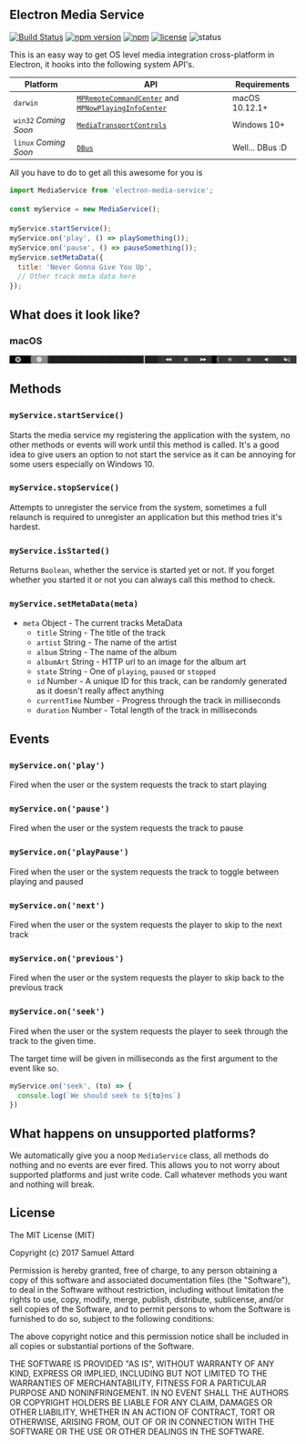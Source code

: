 Electron Media Service
---------------------------

[![Build Status](https://travis-ci.org/MarshallOfSound/electron-media-service.svg?branch=master)](https://travis-ci.org/MarshallOfSound/electron-media-service)
[![npm version](https://badge.fury.io/js/electron-media-service.svg)](https://www.npmjs.com/package/electron-media-service)
[![npm](https://img.shields.io/npm/dt/electron-media-service.svg?maxAge=2592000)](https://www.npmjs.com/package/electron-media-service)
[![license](https://img.shields.io/github/license/MarshallOfSound/electron-media-service.svg?maxAge=2592000)](https://github.com/GPMDP/electron-devtools-installer/blob/master/LICENSE)
![status](https://img.shields.io/badge/Status-%20Ready%20for%20Awesome-red.svg)

This is an easy way to get OS level media integration cross-platform in Electron, it hooks
into the following system API's.

| Platform | API | Requirements |
|----------|-----|--------------|
| `darwin` | [`MPRemoteCommandCenter`](https://developer.apple.com/reference/mediaplayer/mpremotecommandcenter?language=objc) and [`MPNowPlayingInfoCenter`](https://developer.apple.com/reference/mediaplayer/mpnowplayinginfocenter?language=objc) | macOS 10.12.1+ |
| `win32` *Coming Soon* | [`MediaTransportControls`](https://msdn.microsoft.com/en-us/library/windows/desktop/dn892355(v=vs.85).aspx) | Windows 10+ |
| `linux` *Coming Soon* | [`DBus`](https://dbus.freedesktop.org/doc/dbus-specification.html) | Well... DBus :D |

All you have to do to get all this awesome for you is

```js
import MediaService from 'electron-media-service';

const myService = new MediaService();

myService.startService();
myService.on('play', () => playSomething());
myService.on('pause', () => pauseSomething());
myService.setMetaData({
  title: 'Never Gonna Give You Up',
  // Other track meta data here
});
```

## What does it look like?

### macOS

![macOS](macOS.png)

## Methods

### `myService.startService()`

Starts the media service my registering the application with the system, no other methods
or events will work until this method is called.  It's a good idea to give users an option
to not start the service as it can be annoying for some users especially on Windows 10.

### `myService.stopService()`

Attempts to unregister the service from the system, sometimes a full relaunch is required
to unregister an application but this method tries it's hardest.

### `myService.isStarted()`

Returns `Boolean`, whether the service is started yet or not.  If you forget whether you
started it or not you can always call this method to check.

### `myService.setMetaData(meta)`

* `meta` Object - The current tracks MetaData
  * `title` String - The title of the track
  * `artist` String - The name of the artist
  * `album` String - The name of the album
  * `albumArt` String - HTTP url to an image for the album art
  * `state` String - One of `playing`, `paused` or `stopped`
  * `id` Number - A unique ID for this track, can be randomly generated as it doesn't really affect anything
  * `currentTime` Number - Progress through the track in milliseconds
  * `duration` Number - Total length of the track in milliseconds

## Events

### `myService.on('play')`

Fired when the user or the system requests the track to start playing

### `myService.on('pause')`

Fired when the user or the system requests the track to pause

### `myService.on('playPause')`

Fired when the user or the system requests the track to toggle between playing and paused

### `myService.on('next')`

Fired when the user or the system requests the player to skip to the next track

### `myService.on('previous')`

Fired when the user or the system requests the player to skip back to the previous track

### `myService.on('seek')`

Fired when the user or the system requests the player to seek through the track to the given time.

The target time will be given in milliseconds as the first argument to the event like so.

```js
myService.on('seek', (to) => {
  console.log(`We should seek to ${to}ms`)
})
```

## What happens on unsupported platforms?

We automatically give you a noop `MediaService` class, all methods do nothing and
no events are ever fired.  This allows you to not worry about supported platforms
and just write code.  Call whatever methods you want and nothing will break.

License
-------

The MIT License (MIT)

Copyright (c) 2017 Samuel Attard

Permission is hereby granted, free of charge, to any person obtaining a copy of
this software and associated documentation files (the "Software"), to deal in
the Software without restriction, including without limitation the rights to
use, copy, modify, merge, publish, distribute, sublicense, and/or sell copies of
the Software, and to permit persons to whom the Software is furnished to do so,
subject to the following conditions:

The above copyright notice and this permission notice shall be included in all
copies or substantial portions of the Software.

THE SOFTWARE IS PROVIDED "AS IS", WITHOUT WARRANTY OF ANY KIND, EXPRESS OR
IMPLIED, INCLUDING BUT NOT LIMITED TO THE WARRANTIES OF MERCHANTABILITY, FITNESS
FOR A PARTICULAR PURPOSE AND NONINFRINGEMENT. IN NO EVENT SHALL THE AUTHORS OR
COPYRIGHT HOLDERS BE LIABLE FOR ANY CLAIM, DAMAGES OR OTHER LIABILITY, WHETHER
IN AN ACTION OF CONTRACT, TORT OR OTHERWISE, ARISING FROM, OUT OF OR IN
CONNECTION WITH THE SOFTWARE OR THE USE OR OTHER DEALINGS IN THE SOFTWARE.
